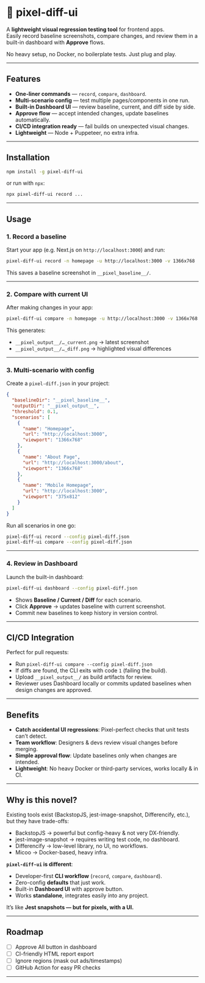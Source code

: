 # 📸 pixel-diff-ui

A **lightweight visual regression testing tool** for frontend apps.  
Easily record baseline screenshots, compare changes, and review them in a built-in dashboard with **Approve** flows.  

No heavy setup, no Docker, no boilerplate tests. Just plug and play.

---

## Features
- **One-liner commands** — `record`, `compare`, `dashboard`.
- **Multi-scenario config** — test multiple pages/components in one run.
- **Built-in Dashboard UI** — review baseline, current, and diff side by side.
- **Approve flow** — accept intended changes, update baselines automatically.
- **CI/CD integration ready** — fail builds on unexpected visual changes.
- **Lightweight** — Node + Puppeteer, no extra infra.

---

## Installation
```bash
npm install -g pixel-diff-ui
```

or run with `npx`:
```bash
npx pixel-diff-ui record ...
```

---

## Usage

### 1. Record a baseline
Start your app (e.g. Next.js on `http://localhost:3000`) and run:
```bash
pixel-diff-ui record -n homepage -u http://localhost:3000 -v 1366x768
```

This saves a baseline screenshot in `__pixel_baseline__/`.

---

### 2. Compare with current UI
After making changes in your app:
```bash
pixel-diff-ui compare -n homepage -u http://localhost:3000 -v 1366x768
```

This generates:
- `__pixel_output__/…_current.png` → latest screenshot
- `__pixel_output__/…_diff.png` → highlighted visual differences

---

### 3. Multi-scenario with config
Create a `pixel-diff.json` in your project:

```json
{
  "baselineDir": "__pixel_baseline__",
  "outputDir": "__pixel_output__",
  "threshold": 0.1,
  "scenarios": [
    {
      "name": "Homepage",
      "url": "http://localhost:3000",
      "viewport": "1366x768"
    },
    {
      "name": "About Page",
      "url": "http://localhost:3000/about",
      "viewport": "1366x768"
    },
    {
      "name": "Mobile Homepage",
      "url": "http://localhost:3000",
      "viewport": "375x812"
    }
  ]
}
```

Run all scenarios in one go:
```bash
pixel-diff-ui record --config pixel-diff.json
pixel-diff-ui compare --config pixel-diff.json
```

---

### 4. Review in Dashboard
Launch the built-in dashboard:
```bash
pixel-diff-ui dashboard --config pixel-diff.json
```

- Shows **Baseline / Current / Diff** for each scenario.  
- Click **Approve** → updates baseline with current screenshot.  
- Commit new baselines to keep history in version control.

---

## CI/CD Integration
Perfect for pull requests:
- Run `pixel-diff-ui compare --config pixel-diff.json`
- If diffs are found, the CLI exits with code `1` (failing the build).
- Upload `__pixel_output__/` as build artifacts for review.
- Reviewer uses Dashboard locally or commits updated baselines when design changes are approved.

---

## Benefits

- **Catch accidental UI regressions**: Pixel-perfect checks that unit tests can’t detect.
- **Team workflow**: Designers & devs review visual changes before merging.
- **Simple approval flow**: Update baselines only when changes are intended.
- **Lightweight**: No heavy Docker or third-party services, works locally & in CI.

---

## Why is this novel?
Existing tools exist (BackstopJS, jest-image-snapshot, Differencify, etc.), but they have trade-offs:
- BackstopJS → powerful but config-heavy & not very DX-friendly.
- jest-image-snapshot → requires writing test code, no dashboard.
- Differencify → low-level library, no UI, no workflows.
- Micoo → Docker-based, heavy infra.

**`pixel-diff-ui` is different**:
- Developer-first **CLI workflow** (`record`, `compare`, `dashboard`).
- Zero-config **defaults** that just work.
- Built-in **Dashboard UI** with approve button.
- Works **standalone**, integrates easily into any project.

It’s like **Jest snapshots — but for pixels, with a UI.**

---

## Roadmap
- [ ] Approve All button in dashboard
- [ ] CI-friendly HTML report export
- [ ] Ignore regions (mask out ads/timestamps)
- [ ] GitHub Action for easy PR checks

---
